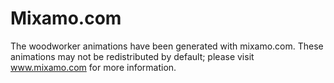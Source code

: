 # Mixamo.com

The woodworker animations have been generated with mixamo.com. These animations may not be redistributed by default; please visit www.mixamo.com for more information.